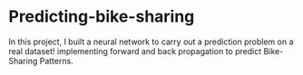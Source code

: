# Predicting-bike-sharing
In this project, I built a neural network to carry out a prediction problem on a real dataset! 
implementing forward and back propagation to predict Bike-Sharing Patterns.
